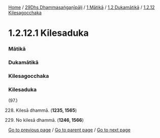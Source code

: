 
[Home](/) / [29Dhs Dhammasaṅgaṇīpāḷi](/tipitaka/29Dhs.md) / [1 Mātikā](/tipitaka/29Dhs/1.md) / [1.2 Dukamātikā](/tipitaka/29Dhs/1/1.2.md) / [1.2.12 Kilesagocchaka](/tipitaka/29Dhs/1/1.2/1.2.12.md)

# 1.2.12.1 Kilesaduka

### Mātikā

### Dukamātikā

### Kilesagocchaka

### Kilesaduka

(97.)

228. Kilesā dhammā. (**1235, 1565**)

229. No kilesā dhammā. (**1246, 1566**)

[Go to previous page](/tipitaka/29Dhs/1/1.2/1.2.12.md) / [Go to parent page](/tipitaka/29Dhs/1/1.2/1.2.12.md) / [Go to next page](/tipitaka/29Dhs/1/1.2/1.2.12/1.2.12.2.md)


